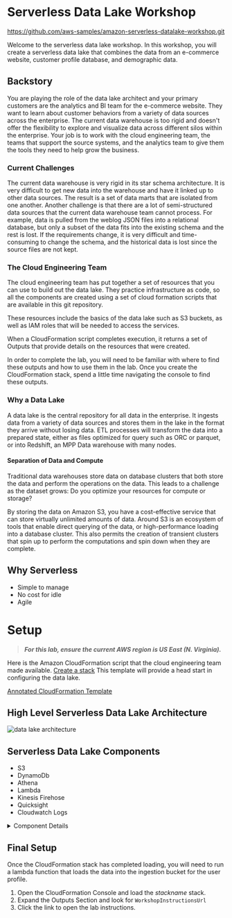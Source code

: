 # Serverless Data Lake Workshop
https://github.com/aws-samples/amazon-serverless-datalake-workshop.git

Welcome to the serverless data lake workshop. In this workshop, you will create a serverless data lake that combines the data from an e-commerce website, customer profile database, and demographic data.


## Backstory

You are playing the role of the data lake architect and your primary customers are the analytics and BI team for the e-commerce website. They want to learn about customer behaviors from a variety of data sources across the enterprise. The current data warehouse is too rigid and doesn't offer the flexibility to explore and visualize data across different silos within the enterprise. Your job is to work with the cloud engineering team, the teams that support the source systems, and the analytics team to give them the tools they need to help grow the business.

### Current Challenges

The current data warehouse is very rigid in its star schema architecture. It is very difficult to get new data into the warehouse and have it linked up to other data sources. The result is a set of data marts that are isolated from one another. Another challenge is that there are a lot of semi-structured data sources that the current data warehouse team cannot process. For example, data is pulled from the weblog JSON files into a relational database, but only a subset of the data fits into the existing schema and the rest is lost. If the requirements change, it is very difficult and time-consuming to change the schema, and the historical data is lost since the source files are not kept.

### The Cloud Engineering Team

The cloud engineering team has put together a set of resources that you can use to build out the data lake. They practice infrastructure as code, so all the components are created using a set of cloud formation scripts that are available in this git repository.

These resources include the basics of the data lake such as S3 buckets, as well as IAM roles that will be needed to access the services.

When a CloudFormation script completes execution, it returns a set of Outputs that provide details on the resources that were created. 

In order to complete the lab, you will need to be familiar with where to find these outputs and how to use them in the lab. Once you create the CloudFormation stack, spend a little time navigating the console to find these outputs.

### Why a Data Lake
A data lake is the central repository for all data in the enterprise. It ingests data from a variety of data sources and stores them in the lake in the format they arrive without losing data. ETL processes will transform the data into a prepared state, either as files optimized for query such as ORC or parquet, or into Redshift, an MPP Data warehouse with many nodes.

#### Separation of Data and Compute
Traditional data warehouses store data on database clusters that both store the data and perform the operations on the data. This leads to a challenge as the dataset grows: Do you optimize your resources for compute or storage? 

By storing the data on Amazon S3, you have a cost-effective service that can store virtually unlimited amounts of data. Around S3 is an ecosystem of tools that enable direct querying of the data, or high-performance loading into a database cluster. This also permits the creation of transient clusters that spin up to perform the computations and spin down when they are complete.

## Why Serverless
* Simple to manage
* No cost for idle
* Agile

# Setup

> ***For this lab, ensure the current AWS region is US East (N. Virginia).***

Here is the Amazon CloudFormation script that the cloud engineering team made available. <a href="https://us-east-1.console.aws.amazon.com/cloudformation/home?region=us-east-1#/stacks/new?stackName=reinvent-2018-serverless-datalake&templateURL=https://s3.amazonaws.com/arc326-instructions/script/serverless-data-lake.yaml" target="_blank">Create a stack</a> This template will provide a head start in configuring the data lake.

[Annotated CloudFormation Template ](serverlessdatalake2018.html)

## High Level Serverless Data Lake Architecture

![data lake architecture](https://raw.githubusercontent.com/aws-samples/amazon-serverless-datalake-workshop/master/images/datalakearc.png)

## Serverless Data Lake Components
* S3
* DynamoDb
* Athena
* Lambda
* Kinesis Firehose
* Quicksight
* Cloudwatch Logs


<details><summary>Component Details</summary>
<p>

# Storage
The separation of data and compute is a foundation architectural concept in modern data lakes. By using S3 as the storage tier, you can have transient data warehouse or Hadoop clusters that scale up to the compute capacity when you need them.

## Simple Storage Service (S3)
Amazon S3 is object storage built to store and retrieve any amount of data from anywhere – websites and mobile apps, corporate applications, and data from IoT sensors or devices. It is designed to deliver 99.999999999% durability and stores data for millions of applications used by market leaders in every industry.

S3 is the cornerstone of a data lake; it provides the storage tier for data at rest. Data in S3 can be queried in place using Athena or Redshift Spectrum, mounted to Hadoop with EMR, and loaded into Redshift.

## Amazon Redshift
Amazon Redshift is a fast, scalable data warehouse that makes it simple and cost-effective to analyze all your data across your data warehouse and data lake. Redshift delivers ten times faster performance than other data warehouses by using machine learning, massively parallel query execution, and columnar storage on high-performance disk.

Redshift is integrated with S3 to allow for high-performance parallel data loads from S3 into Redshift. 

# Ingestion  

## Kinesis Data Firehose
Amazon Kinesis Data Firehose is the easiest way to load streaming data into data stores and analytics tools. It can capture, transform, and load streaming data into Amazon S3, Amazon Redshift, Amazon Elasticsearch Service, and Splunk, enabling near real-time analytics with existing business intelligence tools and dashboards you’re already using today. It is a fully managed service that automatically scales to match the throughput of your data and requires no ongoing administration. It can also batch, compress, and encrypt the data before loading it, minimizing the amount of storage used at the destination and increasing security.

## Relational Databases
Relational database systems form the backbone of most enterprise data systems. The data lake will receive data from the relational databases on a periodic basis, either through a data stream such as Kinesis Firehouse, 3rd-party tools like Sqoop, or through change data capture (CDC) using Amazon Database Migration Service (DMS). These data changes will be pushed into the ingestion buckets in the data lake for later processing. In this lab, we will copy data into S3 to simulate the ingestion of data from a CDC service like DMS. 

## Third Party Data
Frequently, data that comes from outside the organization will be valuable to integrate into the data lake. In this example, demographic data from the US Census bureau curated by a third party will be included in the data for analysis. The data will be staged into S3 during startup by the CloudFormation script, but this data can be sourced through a variety of channels.

# Data Catalog
## Glue Data Catalog
The AWS Glue Data Catalog contains references to data that is used as sources and targets of your extract, transform, and load (ETL) jobs in AWS Glue. To create your data warehouse, you must catalog this data. The AWS Glue Data Catalog is an index to the location, schema, and runtime metrics of your data. The AWS Glue Data Catalog is Hive compatible so it can be used with Athena, EMR, and Redshift Spectrum in addition to Glue ETL.

You can add table definitions to the AWS Glue Data Catalog in the following ways:
* Run a crawler that connects to one or more data stores, determines the data structures, and writes tables into the Data Catalog. You can run your crawler on a schedule.
* Use the AWS Glue console to create a table in the AWS Glue Data Catalog. 

</p>
</details>

## Final Setup
Once the CloudFormation stack has completed loading, you will need to run a lambda function that loads the data into the ingestion bucket for the user profile.

1. Open the CloudFormation Console and load the *stackname* stack.
1. Expand the Outputs Section and look for ```WorkshopInstructionsUrl```
1. Click the link to open the lab instructions.



